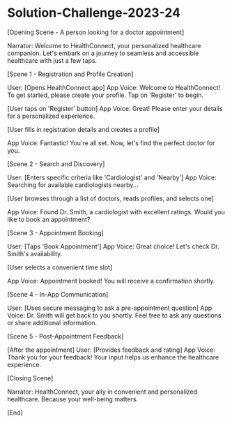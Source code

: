 # Solution-Challenge-2023-24
[Opening Scene - A person looking for a doctor appointment]

Narrator: Welcome to HealthConnect, your personalized healthcare companion. Let's embark on a journey to seamless and accessible healthcare with just a few taps.

[Scene 1 - Registration and Profile Creation]

User: [Opens HealthConnect app]
App Voice: Welcome to HealthConnect! To get started, please create your profile. Tap on 'Register' to begin.

[User taps on 'Register' button]
App Voice: Great! Please enter your details for a personalized experience.

[User fills in registration details and creates a profile]

App Voice: Fantastic! You're all set. Now, let's find the perfect doctor for you.

[Scene 2 - Search and Discovery]

User: [Enters specific criteria like 'Cardiologist' and 'Nearby']
App Voice: Searching for available cardiologists nearby...

[User browses through a list of doctors, reads profiles, and selects one]

App Voice: Found Dr. Smith, a cardiologist with excellent ratings. Would you like to book an appointment?

[Scene 3 - Appointment Booking]

User: [Taps 'Book Appointment']
App Voice: Great choice! Let's check Dr. Smith's availability.

[User selects a convenient time slot]

App Voice: Appointment booked! You will receive a confirmation shortly.

[Scene 4 - In-App Communication]

User: [Uses secure messaging to ask a pre-appointment question]
App Voice: Dr. Smith will get back to you shortly. Feel free to ask any questions or share additional information.

[Scene 5 - Post-Appointment Feedback]

[After the appointment]
User: [Provides feedback and rating]
App Voice: Thank you for your feedback! Your input helps us enhance the healthcare experience.

[Closing Scene]

Narrator: HealthConnect, your ally in convenient and personalized healthcare. Because your well-being matters.

[End]
